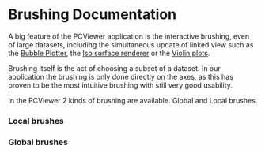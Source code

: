 # Brushing Documentation
A big feature of the PCViewer application is the interactive brushing, even of large datasets, including the simultaneous update of linked view such as the [Bubble Plotter](scatterplot.md), the [Iso surface renderer](iso.md) or the [Violin plots](violin.md).

Brushing itself is the act of choosing a subset of a dataset. In our application the brushing is only done directly on the axes, as this has proven to be the most intuitive brushing with still very good usability.

In the PCViewer 2 kinds of brushing are available. Global and Local brushes.

### Local brushes

### Global brushes
